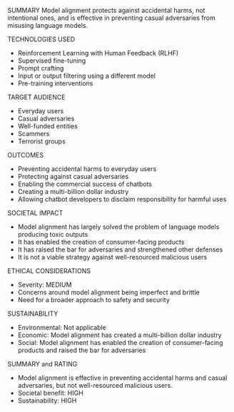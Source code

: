 SUMMARY
Model alignment protects against accidental harms, not intentional ones, and is effective in preventing casual adversaries from misusing language models.

TECHNOLOGIES USED
- Reinforcement Learning with Human Feedback (RLHF)
- Supervised fine-tuning
- Prompt crafting
- Input or output filtering using a different model
- Pre-training interventions

TARGET AUDIENCE
- Everyday users
- Casual adversaries
- Well-funded entities
- Scammers
- Terrorist groups

OUTCOMES
- Preventing accidental harms to everyday users
- Protecting against casual adversaries
- Enabling the commercial success of chatbots
- Creating a multi-billion dollar industry
- Allowing chatbot developers to disclaim responsibility for harmful uses

SOCIETAL IMPACT
- Model alignment has largely solved the problem of language models producing toxic outputs
- It has enabled the creation of consumer-facing products
- It has raised the bar for adversaries and strengthened other defenses
- It is not a viable strategy against well-resourced malicious users

ETHICAL CONSIDERATIONS
- Severity: MEDIUM
- Concerns around model alignment being imperfect and brittle
- Need for a broader approach to safety and security

SUSTAINABILITY
- Environmental: Not applicable
- Economic: Model alignment has created a multi-billion dollar industry
- Social: Model alignment has enabled the creation of consumer-facing products and raised the bar for adversaries

SUMMARY and RATING
- Model alignment is effective in preventing accidental harms and casual adversaries, but not well-resourced malicious users.
- Societal benefit: HIGH
- Sustainability: HIGH

